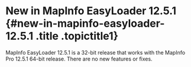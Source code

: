 New in MapInfo EasyLoader 12.5.1 {#new-in-mapinfo-easyloader-12.5.1 .title .topictitle1}
================================

MapInfo EasyLoader 12.5.1 is a 32-bit release that works with the MapInfo Pro 12.5.1 64-bit release. There are no new features or fixes.

